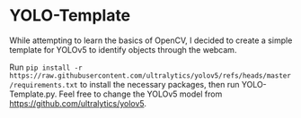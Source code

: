# YOLO-Template

While attempting to learn the basics of OpenCV, I decided to create a simple template for YOLOv5 to identify objects through the webcam. 

Run ```pip install -r https://raw.githubusercontent.com/ultralytics/yolov5/refs/heads/master/requirements.txt``` to install the necessary packages, then run YOLO-Template.py. Feel free to change the YOLOv5 model from https://github.com/ultralytics/yolov5.
